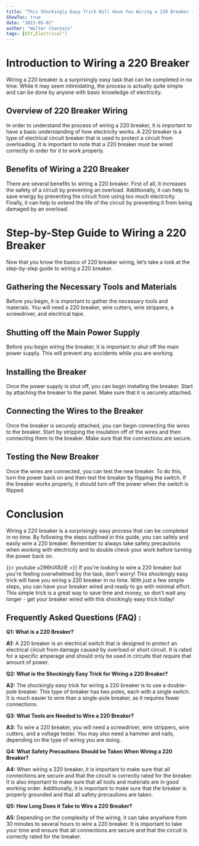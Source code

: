```yaml
---
title: "This Shockingly Easy Trick Will Have You Wiring a 220 Breaker in No Time!"
ShowToc: true 
date: "2023-05-01"
author: "Walter Chastain" 
tags: [DIY,Electrical"]
---
```

# Introduction to Wiring a 220 Breaker

Wiring a 220 breaker is a surprisingly easy task that can be completed in no time. While it may seem intimidating, the process is actually quite simple and can be done by anyone with basic knowledge of electricity. 

## Overview of 220 Breaker Wiring

In order to understand the process of wiring a 220 breaker, it is important to have a basic understanding of how electricity works. A 220 breaker is a type of electrical circuit breaker that is used to protect a circuit from overloading. It is important to note that a 220 breaker must be wired correctly in order for it to work properly.

## Benefits of Wiring a 220 Breaker

There are several benefits to wiring a 220 breaker. First of all, it increases the safety of a circuit by preventing an overload. Additionally, it can help to save energy by preventing the circuit from using too much electricity. Finally, it can help to extend the life of the circuit by preventing it from being damaged by an overload.

# Step-by-Step Guide to Wiring a 220 Breaker

Now that you know the basics of 220 breaker wiring, let’s take a look at the step-by-step guide to wiring a 220 breaker.

## Gathering the Necessary Tools and Materials

Before you begin, it is important to gather the necessary tools and materials. You will need a 220 breaker, wire cutters, wire strippers, a screwdriver, and electrical tape.

## Shutting off the Main Power Supply

Before you begin wiring the breaker, it is important to shut off the main power supply. This will prevent any accidents while you are working.

## Installing the Breaker

Once the power supply is shut off, you can begin installing the breaker. Start by attaching the breaker to the panel. Make sure that it is securely attached.

## Connecting the Wires to the Breaker

Once the breaker is securely attached, you can begin connecting the wires to the breaker. Start by stripping the insulation off of the wires and then connecting them to the breaker. Make sure that the connections are secure.

## Testing the New Breaker

Once the wires are connected, you can test the new breaker. To do this, turn the power back on and then test the breaker by flipping the switch. If the breaker works properly, it should turn off the power when the switch is flipped.

# Conclusion

Wiring a 220 breaker is a surprisingly easy process that can be completed in no time. By following the steps outlined in this guide, you can safely and easily wire a 220 breaker. Remember to always take safety precautions when working with electricity and to double check your work before turning the power back on.

{{< youtube u296hiXRzlE >}} 
If you're looking to wire a 220 breaker but you're feeling overwhelmed by the task, don't worry! This shockingly easy trick will have you wiring a 220 breaker in no time. With just a few simple steps, you can have your breaker wired and ready to go with minimal effort. This simple trick is a great way to save time and money, so don't wait any longer - get your breaker wired with this shockingly easy trick today!

## Frequently Asked Questions (FAQ) :
**Q1: What is a 220 Breaker?**

**A1:** A 220 breaker is an electrical switch that is designed to protect an electrical circuit from damage caused by overload or short circuit. It is rated for a specific amperage and should only be used in circuits that require that amount of power.

**Q2: What is the Shockingly Easy Trick for Wiring a 220 Breaker?**

**A2:** The shockingly easy trick for wiring a 220 breaker is to use a double-pole breaker. This type of breaker has two poles, each with a single switch. It is much easier to wire than a single-pole breaker, as it requires fewer connections.

**Q3: What Tools are Needed to Wire a 220 Breaker?**

**A3:** To wire a 220 breaker, you will need a screwdriver, wire strippers, wire cutters, and a voltage tester. You may also need a hammer and nails, depending on the type of wiring you are doing.

**Q4: What Safety Precautions Should be Taken When Wiring a 220 Breaker?**

**A4:** When wiring a 220 breaker, it is important to make sure that all connections are secure and that the circuit is correctly rated for the breaker. It is also important to make sure that all tools and materials are in good working order. Additionally, it is important to make sure that the breaker is properly grounded and that all safety precautions are taken.

**Q5: How Long Does it Take to Wire a 220 Breaker?**

**A5:** Depending on the complexity of the wiring, it can take anywhere from 30 minutes to several hours to wire a 220 breaker. It is important to take your time and ensure that all connections are secure and that the circuit is correctly rated for the breaker.





